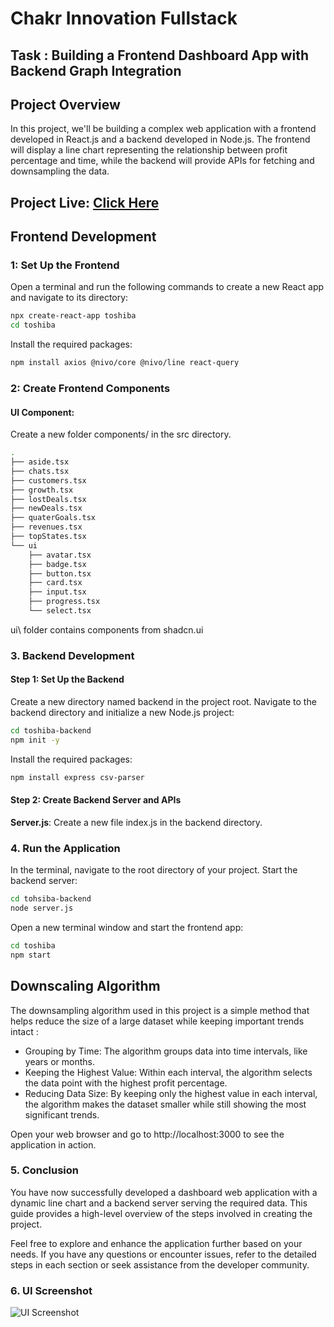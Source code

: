 # Chakr Innovation Fullstack 
## Task : Building a Frontend Dashboard App with Backend Graph Integration

## Project Overview
In this project, we'll be building a complex web application with a frontend developed in React.js and a backend developed in Node.js. The frontend will display a line chart representing the relationship between profit percentage and time, while the backend will provide APIs for fetching and downsampling the data.

## Project Live: [Click Here](https://tinyurl.com/34fsyk8u)

## Frontend Development

### 1: Set Up the Frontend
Open a terminal and run the following commands to create a new React app and navigate to its directory:

```bash
npx create-react-app toshiba
cd toshiba
```

Install the required packages:
```bash
npm install axios @nivo/core @nivo/line react-query
```

### 2: Create Frontend Components

#### UI Component:
Create a new folder components/ in the src directory.
```bash
.
├── aside.tsx
├── chats.tsx
├── customers.tsx
├── growth.tsx
├── lostDeals.tsx
├── newDeals.tsx
├── quaterGoals.tsx
├── revenues.tsx
├── topStates.tsx
└── ui
    ├── avatar.tsx
    ├── badge.tsx
    ├── button.tsx
    ├── card.tsx
    ├── input.tsx
    ├── progress.tsx
    └── select.tsx
```
ui\ folder contains components from shadcn.ui

### 3. Backend Development

#### Step 1: Set Up the Backend
Create a new directory named backend in the project root.
Navigate to the backend directory and initialize a new Node.js project:
```bash
cd toshiba-backend
npm init -y
```

Install the required packages:
```bash
npm install express csv-parser
```

#### Step 2: Create Backend Server and APIs

**Server.js**:
Create a new file index.js in the backend directory.

### 4. Run the Application
In the terminal, navigate to the root directory of your project.
Start the backend server:
```bash
cd tohsiba-backend
node server.js
```

Open a new terminal window and start the frontend app:
```bash
cd toshiba
npm start
```

## Downscaling Algorithm
The downsampling algorithm used in this project is a simple method that helps reduce the size of a large dataset while keeping important trends intact :

- Grouping by Time: The algorithm groups data into time intervals, like years or months.
- Keeping the Highest Value: Within each interval, the algorithm selects the data point with the highest profit percentage.
- Reducing Data Size: By keeping only the highest value in each interval, the algorithm makes the dataset smaller while still showing the most significant trends.

Open your web browser and go to http://localhost:3000 to see the application in action.

### 5. Conclusion
You have now successfully developed a dashboard web application with a dynamic line chart and a backend server serving the required data. This guide provides a high-level overview of the steps involved in creating the project.

Feel free to explore and enhance the application further based on your needs. If you have any questions or encounter issues, refer to the detailed steps in each section or seek assistance from the developer community.

### 6. UI Screenshot
![UI Screenshot](https://drive.google.com/uc?export=view&id=1xaRa7rXeifZHdyb8WYgnlX9jxaulL8xO)

